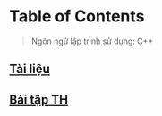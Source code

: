 # Table of Contents
> Ngôn ngữ lập trình sử dụng: C++

## [Tài liệu](https://github.com/CK1412/HAUI/tree/main/Ung_dung_thuat_toan/Docs)

## [Bài tập TH](https://github.com/CK1412/HAUI/blob/main/Ung_dung_thuat_toan/Bai_tap_TH.md)
